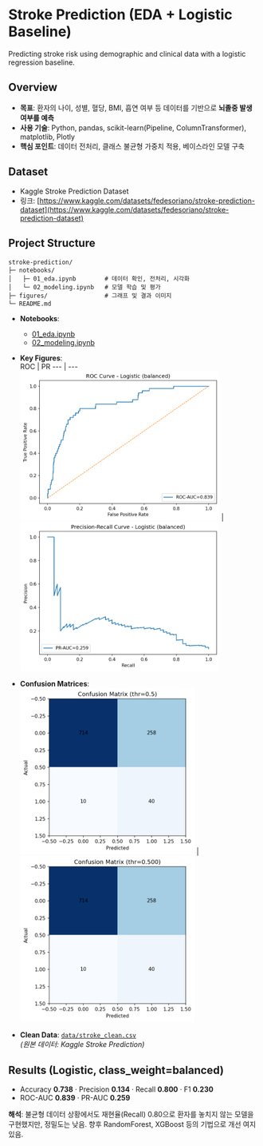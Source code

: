 # Stroke Prediction (EDA + Logistic Baseline)
Predicting stroke risk using demographic and clinical data with a logistic regression baseline.

## Overview
- **목표**: 환자의 나이, 성별, 혈당, BMI, 흡연 여부 등 데이터를 기반으로 **뇌졸중 발생 여부를 예측**  
- **사용 기술**: Python, pandas, scikit-learn(Pipeline, ColumnTransformer), matplotlib, Plotly
- **핵심 포인트**: 데이터 전처리, 클래스 불균형 가중치 적용, 베이스라인 모델 구축  

## Dataset
- Kaggle Stroke Prediction Dataset
- 링크: [https://www.kaggle.com/datasets/fedesoriano/stroke-prediction-dataset](https://www.kaggle.com/datasets/fedesoriano/stroke-prediction-dataset)

##  Project Structure
```
stroke-prediction/
├─ notebooks/
│   ├─ 01_eda.ipynb        # 데이터 확인, 전처리, 시각화
│   └─ 02_modeling.ipynb   # 모델 학습 및 평가
├─ figures/                # 그래프 및 결과 이미지
└─ README.md
```
- **Notebooks**:  
  - [01_eda.ipynb](notebooks/01_eda.ipynb)  
  - [02_modeling.ipynb](notebooks/02_modeling.ipynb)

- **Key Figures**:  
  ROC | PR
  --- | ---
  <img src="figures/roc_logit.png" width="400"/> | <img src="figures/pr_logit.png" width="400"/>

- **Confusion Matrices**:  
  <img src="figures/confmat_logit_default.png" width="350"/> | <img src="figures/confmat_logit_tuned.png" width="350"/>

- **Clean Data**: [`data/stroke_clean.csv`](data/stroke_clean.csv)  
  *(원본 데이터: Kaggle Stroke Prediction)*

## Results (Logistic, class_weight=balanced)
- Accuracy **0.738** · Precision **0.134** · Recall **0.800** · F1 **0.230**  
- ROC-AUC **0.839** · PR-AUC **0.259**

**해석**: 불균형 데이터 상황에서도 재현율(Recall) 0.80으로 환자를 놓치지 않는 모델을 구현했지만, 정밀도는 낮음. 향후 RandomForest, XGBoost 등의 기법으로 개선 여지 있음.
